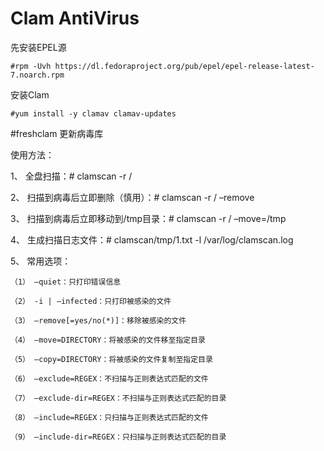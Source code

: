 Clam AntiVirus
============
先安装EPEL源  
```
#rpm -Uvh https://dl.fedoraproject.org/pub/epel/epel-release-latest-7.noarch.rpm
```  
安装Clam  
```
#yum install -y clamav clamav-updates
```  
#freshclam 更新病毒库  

使用方法：

1、 全盘扫描：# clamscan -r /  

2、 扫描到病毒后立即删除（慎用）：# clamscan -r / –remove  

3、 扫描到病毒后立即移动到/tmp目录：# clamscan -r / –move=/tmp  

4、 生成扫描日志文件：# clamscan/tmp/1.txt -l /var/log/clamscan.log  

5、 常用选项：  
```
（1） –quiet：只打印错误信息

（2） -i | –infected：只打印被感染的文件

（3） –remove[=yes/no(*)]：移除被感染的文件

（4） –move=DIRECTORY：将被感染的文件移至指定目录

（5） –copy=DIRECTORY：将被感染的文件复制至指定目录

（6） –exclude=REGEX：不扫描与正则表达式匹配的文件

（7） –exclude-dir=REGEX：不扫描与正则表达式匹配的目录

（8） –include=REGEX：只扫描与正则表达式匹配的文件

（9） –include-dir=REGEX：只扫描与正则表达式匹配的目录
```  

